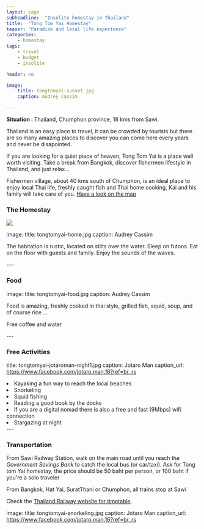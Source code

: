 ```yaml
---
layout: page
subheadline:  "Insolite homestay in Thailand"
title:  "Tong Tom Yai Homestay"
teaser: "Paradise and local life experience"
categories:
    - homestay
tags:
    - travel
    - budget
    - insolite

header: no

image:
    title: tongtomyai-sunset.jpg
    caption: Audrey Cassim

---
```


<p><strong>Situation : </strong> Thailand, Chumphon province, 18 kms from Sawi.</p>

<p>Thailand is an easy place to travel, it can be crowded by tourists but there are so many amazing places to discover you can come here every years and never be disapointed.</p>
<p>If you are looking for a quiet piece of heaven, Tong Tom Yai is a place well worth visiting. Take a break from Bangkok, discover fishermen lifestyle in Thailand, and just relax... </p> 
<p>Fishermen village, about 40 kms south of Chumphon, is an ideal place to enjoy local Thai life, freshly caught fish and Thai home cooking, Kai and his family will take care of you. <a href="https://goo.gl/maps/RP9CdsWpMVx" target="_blank"> Have a look on the map </a></p>

<h3>The Homestay</h3>

<img src="tongtomyai-home.jpg">

image:
    title: tongtomyai-home.jpg
    caption: Audrey Cassim

<p>The habitation is rustic, located on stilts over the water. Sleep on futons. Eat on the floor with guests and family. Enjoy the sounds of the waves.</p>
---
<h3>Food</h3>

image:
    title: tongtomyai-food.jpg
    caption: Audrey Cassim

<p>Food is amazing, freshly cooked in thai style, grilled fish, squid, soup, and of course rice ...</p>Free coffee and water</p>
---
<h3>Free Activities</h3> 

title: tongtomyai-jotaroman-night1.jpg
    caption: Jotaro Man
    caption_url: https://www.facebook.com/jotaro.man.16?ref=br_rs

<li>Kayaking a fun way to reach the local beaches </li>
<li>Snorkeling</li>
<li>Squid fishing</li>
<li>Reading a good book by the docks</li>
<li>If you are a digital nomad there is also a free and fast (9Mbps) wifi connection </li>
<li>Stargazing at night</li>
---           
<h3> Transportation </h3>

<p>From Sawi Railway Station, walk on the main road until you reach the <em>Government Savings Bank</em> to catch the local bus (or car/taxi). Ask for Tong tom Yai homestay, the price should be 50 baht per person, or 100 baht if you're a solo traveler</p>
<p>From Bangkok, Hat Yai, SuratThani or Chumphon, all trains stop at Sawi</p> Check the  <a href="https://www.thairailwayticket.com/eTSRT/default.aspx?language=1">Thailand Railway website for timetable</a>.
                
image:
    title: tongtomyai-snorkeling.jpg
    caption: Jotaro Man
    caption_url: https://www.facebook.com/jotaro.man.16?ref=br_rs

  